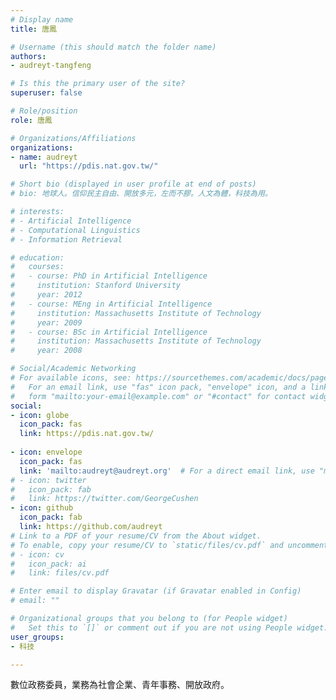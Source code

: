 ```yaml
---
# Display name
title: 唐鳳

# Username (this should match the folder name)
authors:
- audreyt-tangfeng

# Is this the primary user of the site?
superuser: false

# Role/position
role: 唐鳳

# Organizations/Affiliations
organizations:
- name: audreyt
  url: "https://pdis.nat.gov.tw/"

# Short bio (displayed in user profile at end of posts)
# bio: 地球人。信仰民主自由、開放多元，左而不膠。人文為體，科技為用。

# interests:
# - Artificial Intelligence
# - Computational Linguistics
# - Information Retrieval

# education:
#   courses:
#   - course: PhD in Artificial Intelligence
#     institution: Stanford University
#     year: 2012
#   - course: MEng in Artificial Intelligence
#     institution: Massachusetts Institute of Technology
#     year: 2009
#   - course: BSc in Artificial Intelligence
#     institution: Massachusetts Institute of Technology
#     year: 2008

# Social/Academic Networking
# For available icons, see: https://sourcethemes.com/academic/docs/page-builder/#icons
#   For an email link, use "fas" icon pack, "envelope" icon, and a link in the
#   form "mailto:your-email@example.com" or "#contact" for contact widget.
social:
- icon: globe
  icon_pack: fas
  link: https://pdis.nat.gov.tw/
  
- icon: envelope
  icon_pack: fas
  link: 'mailto:audreyt@audreyt.org'  # For a direct email link, use "mailto:test@example.org".
# - icon: twitter
#   icon_pack: fab
#   link: https://twitter.com/GeorgeCushen
- icon: github
  icon_pack: fab
  link: https://github.com/audreyt
# Link to a PDF of your resume/CV from the About widget.
# To enable, copy your resume/CV to `static/files/cv.pdf` and uncomment the lines below.
# - icon: cv
#   icon_pack: ai
#   link: files/cv.pdf

# Enter email to display Gravatar (if Gravatar enabled in Config)
# email: ""

# Organizational groups that you belong to (for People widget)
#   Set this to `[]` or comment out if you are not using People widget.
user_groups:
- 科技

---
```

數位政務委員，業務為社會企業、青年事務、開放政府。
